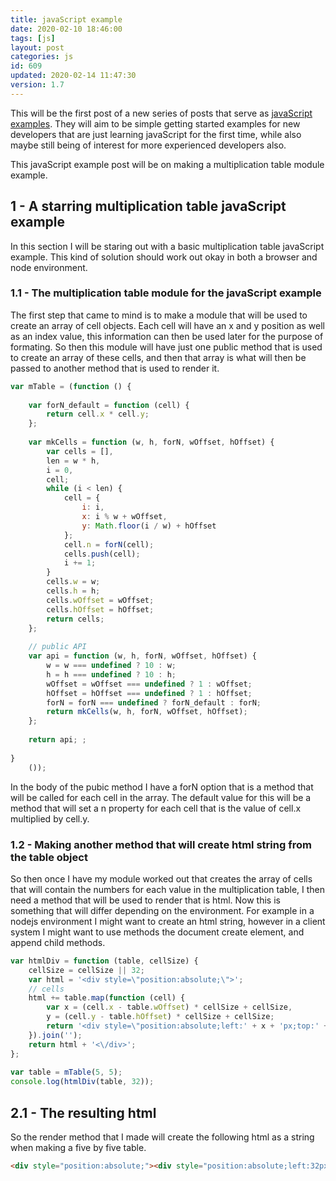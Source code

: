 ```yaml
---
title: javaScript example
date: 2020-02-10 18:46:00
tags: [js]
layout: post
categories: js
id: 609
updated: 2020-02-14 11:47:30
version: 1.7
---
```


This will be the first post of a new series of posts that serve as [javaScript examples](https://developer.mozilla.org/en-US/docs/Learn/JavaScript/First_steps/What_is_JavaScript). They will aim to be simple getting started examples for new developers that are just learning javaScript for the first time, while also maybe still being of interest for more experienced developers also. 

This javaScript example post will be on making a multiplication table module example.

<!-- more -->

## 1 - A starring multiplication table javaScript example

In this section I will be staring out with a basic multiplication table javaScript example. This kind of solution should work out okay in both a browser and node environment.

### 1.1 - The multiplication table module for the javaScript example

The first step that came to mind is to make a module that will be used to create an array of cell objects. Each cell will have an x and y position as well as an index value, this information can then be used later for the purpose of formating. So then this module will have just one public method that is used to create an array of these cells, and then that array is what will then be passed to another method that is used to render it.

```js
var mTable = (function () {
 
    var forN_default = function (cell) {
        return cell.x * cell.y;
    };
 
    var mkCells = function (w, h, forN, wOffset, hOffset) {
        var cells = [],
        len = w * h,
        i = 0,
        cell;
        while (i < len) {
            cell = {
                i: i,
                x: i % w + wOffset,
                y: Math.floor(i / w) + hOffset
            };
            cell.n = forN(cell);
            cells.push(cell);
            i += 1;
        }
        cells.w = w;
        cells.h = h;
        cells.wOffset = wOffset;
        cells.hOffset = hOffset;
        return cells;
    };
 
    // public API
    var api = function (w, h, forN, wOffset, hOffset) {
        w = w === undefined ? 10 : w;
        h = h === undefined ? 10 : h;
        wOffset = wOffset === undefined ? 1 : wOffset;
        hOffset = hOffset === undefined ? 1 : hOffset;
        forN = forN === undefined ? forN_default : forN;
        return mkCells(w, h, forN, wOffset, hOffset);
    };
 
    return api; ;
 
}
    ());
```

In the body of the pubic method I have a forN option that is a method that will be called for each cell in the array. The default value for this will be a method that will set a n property for each cell that is the value of cell.x multiplied by cell.y.

### 1.2 - Making another method that will create html string from the table object

So then once I have my module worked out that creates the array of cells that will contain the numbers for each value in the multiplication table, I then need a method that will be used to render that is html. Now this is something that will differ depending on the environment. For example in a nodejs environment I might want to create an html string, however in a client system I might want to use methods the document create element, and append child methods.

```js
var htmlDiv = function (table, cellSize) {
    cellSize = cellSize || 32;
    var html = '<div style=\"position:absolute;\">';
    // cells
    html += table.map(function (cell) {
        var x = (cell.x - table.wOffset) * cellSize + cellSize,
        y = (cell.y - table.hOffset) * cellSize + cellSize;
        return '<div style=\"position:absolute;left:' + x + 'px;top:' + y + 'px;\">' + cell.n + '<\/div>';
    }).join('');
    return html + '<\/div>';
};
 
var table = mTable(5, 5);
console.log(htmlDiv(table, 32));
```

## 2.1 - The resulting html

So the render method that I made will create the following html as a string when making a five by five table.

```html
<div style="position:absolute;"><div style="position:absolute;left:32px;top:32px;">1</div><div style="position:absolute;left:64px;top:32px;">2</div><div style="position:absolute;left:96px;top:32px;">3</div><div style="position:absolute;left:128px;top:32px;">4</div><div style="position:absolute;left:160px;top:32px;">5</div><div style="position:absolute;left:32px;top:64px;">2</div><div style="position:absolute;left:64px;top:64px;">4</div><div style="position:absolute;left:96px;top:64px;">6</div><div style="position:absolute;left:128px;top:64px;">8</div><div style="position:absolute;left:160px;top:64px;">10</div><div style="position:absolute;left:32px;top:96px;">3</div><div style="position:absolute;left:64px;top:96px;">6</div><div style="position:absolute;left:96px;top:96px;">9</div><div style="position:absolute;left:128px;top:96px;">12</div><div style="position:absolute;left:160px;top:96px;">15</div><div style="position:absolute;left:32px;top:128px;">4</div><div style="position:absolute;left:64px;top:128px;">8</div><div style="position:absolute;left:96px;top:128px;">12</div><div style="position:absolute;left:128px;top:128px;">16</div><div style="position:absolute;left:160px;top:128px;">20</div><div style="position:absolute;left:32px;top:160px;">5</div><div style="position:absolute;left:64px;top:160px;">10</div><div style="position:absolute;left:96px;top:160px;">15</div><div style="position:absolute;left:128px;top:160px;">20</div><div style="position:absolute;left:160px;top:160px;">25</div></div>*/
```